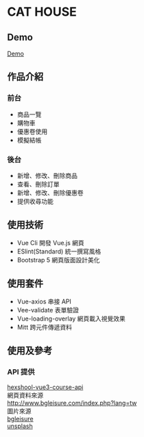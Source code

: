 # CAT HOUSE
## Demo
<a href="https://asd25202002.github.io/Vue-project/dist/#/userboard/home">Demo<a>

## 作品介紹

### 前台
+ 商品一覽
+ 購物車
+ 優惠卷使用
+ 模擬結帳

### 後台
+ 新增、修改、刪除商品
+ 查看、刪除訂單
+ 新增、修改、刪除優惠卷
+ 提供收尋功能

## 使用技術

+ Vue Cli 開發 Vue.js 網頁
+ ESlint(Standard) 統一撰寫風格
+ Bootstrap 5 網頁版面設計美化

## 使用套件

+ Vue-axios 串接 API
+ Vee-validate 表單驗證
+ Vue-loading-overlay 網頁載入視覺效果
+ Mitt 跨元件傳遞資料

## 使用及參考

### API 提供 <br>
<a href="https://github.com/hexschool/vue3-course-api-wiki/wiki">hexshool-vue3-course-api<a> <br>
網頁資料來源 <br>
<a href="http://www.bgleisure.com/index.php?lang=tw">http://www.bgleisure.com/index.php?lang=tw<a> <br>
圖片來源 <br>
<a href="http://www.bgleisure.com/index.php?lang=tw">bgleisure<a> <br>
<a href="https://unsplash.com/">unsplash<a>
